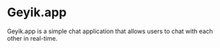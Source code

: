 # Geyik.app

Geyik.app is a simple chat application that allows users to chat with each other in real-time.


